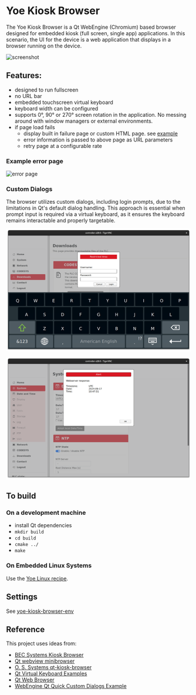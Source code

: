 # Yoe Kiosk Browser

The Yoe Kiosk Browser is a Qt WebEngine (Chromium) based browser
designed for embedded kiosk (full screen, single app) applications. In this scenario, the UI for the device
is a web application that displays in a browser running on the device.

![screenshot](screenshot.png)

## Features:

- designed to run fullscreen
- no URL bar
- embedded touchscreen virtual keyboard
- keyboard width can be configured
- supports 0°, 90° or 270° screen rotation in the application. No messing around with window managers or external environments.
- if page load fails
  - display built in failure page or custom HTML page. see [example](example-error-page.html)
  - error information is passed to above page as URL parameters
  - retry page at a configurable rate

### Example error page

![error page](error-page.png)

### Custom Dialogs

The browser utilizes custom dialogs, including login prompts, due to the limitations in Qt's default dialog handling. This approach is essential when prompt input is required via a virtual keyboard, as it ensures the keyboard remains interactable and properly targetable.

![Login](images/login.png)

![Dialog](images/dialog.png)

## To build

### On a development machine

- install Qt dependencies
- `mkdir build`
- `cd build`
- `cmake ../`
- `make`

### On Embedded Linux Systems

Use the [Yoe Linux recipe](https://github.com/YoeDistro/yoe-distro/blob/master/sources/meta-yoe/dynamic-layers/qt6-layer/recipes-qt/kiosk-browser/yoe-kiosk-browser.bb).

## Settings

See [yoe-kiosk-browser-env](yoe-kiosk-browser-env)

## Reference

This project uses ideas from:

- [BEC Systems Kiosk Browser](https://github.com/cbrake/kiosk-browser/tree/qt-webengine)
- [Qt webview minibrowser](https://github.com/qt/qtwebview/tree/dev/examples/webview/minibrowser)
- [O. S. Systems qt-kiosk-browser](https://github.com/OSSystems/qt-kiosk-browser)
- [Qt Virtual Keyboard Examples](https://github.com/qt/qtvirtualkeyboard/tree/dev/examples/virtualkeyboard/basic)
- [Qt Web Browser](https://code.qt.io/cgit/qt-apps/qtwebbrowser.git/)
- [WebEngine Qt Quick Custom Dialogs Example](https://doc.qt.io/qt-5/qtwebengine-webengine-customdialogs-example.html)